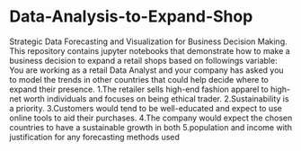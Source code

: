 # Data-Analysis-to-Expand-Shop
Strategic Data Forecasting and Visualization for Business Decision Making. 
This repository contains jupyter notebooks that demonstrate how to make a business decision to expand a retail shops based on followings variable:
You are working as a retail Data Analyst and your company has asked you to model the 
trends in other countries that could help decide where to expand their presence. 
1.The retailer sells high-end fashion apparel to high-net worth individuals and focuses on
being ethical trader. 
2.Sustainability is a priority. 
3.Customers would tend to be well-educated and expect to use online tools to aid their 
purchases.
4.The company would expect the chosen countries to have a sustainable growth in both 
5.population and income with justification for any forecasting methods used

